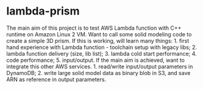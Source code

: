 # lambda-prism

The main aim of this project is to test AWS Lambda function with C++ runtime on Amazon Linux 2 VM. Want to call some solid modeling code to create a simple 3D prism. If this is working, will learn many things: 1. first hand experience with Lambda function - toolchain setup with legacy libs; 2. lambda function delivery (size, lib list); 3. lambda cold start performance; 4. code performance; 5. input/output.
If the main aim is achieved, want to integrate this other AWS services. 1. read/write input/output parameters in DynamoDB; 2. write large solid model data as binary blob in S3, and save ARN as reference in output parameters.
